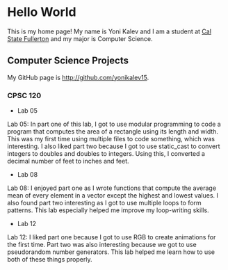 # Hello World

This is my home page! My name is Yoni Kalev and I am a student at [Cal State Fullerton](http://www.fullerton.edu/) and my major is Computer Science.

## Computer Science Projects

My GitHub page is http://github.com/yonikalev15.

### CPSC 120

* Lab 05

Lab 05: In part one of this lab, I got to use modular programming to code a program that
computes the area of a rectangle using its length and width. This was my first time using
multiple files to code something, which was interesting. I also liked part two because I
got to use static_cast to convert integers to doubles and doubles to integers. Using this,
I converted a decimal number of feet to inches and feet.

* Lab 08

Lab 08: I enjoyed part one as I wrote functions that compute the average mean of every element
in a vector except the highest and lowest values. I also found part two interesting as I got to
use multiple loops to form patterns. This lab especially helped me improve my loop-writing skills.

* Lab 12

Lab 12: I liked part one because I got to use RGB to create animations for the first time. Part
two was also interesting because we got to use pseudorandom number generators. This lab helped me
learn how to use both of these things properly.
